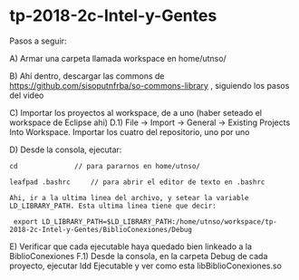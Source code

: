 # tp-2018-2c-Intel-y-Gentes
Pasos a seguir:

A) Armar una carpeta llamada workspace en home/utnso/

B) Ahí dentro, descargar las commons de https://github.com/sisoputnfrba/so-commons-library , siguiendo los pasos del video

C) Importar los proyectos al workspace, de a uno (haber seteado el workspace de Eclipse ahi)
	D.1) File -> Import -> General -> Existing Projects Into Workspace. Importar los cuatro del repositorio, uno por uno
	
D) Desde la consola, ejecutar:

	cd         		// para pararnos en home/utnso/
	
	leafpad .bashrc		// para abrir el editor de texto en .bashrc
	
	Ahi, ir a la ultima linea del archivo, y setear la variable LD_LIBRARY_PATH. Esta ultima linea tiene que decir:
	
	 export LD_LIBRARY_PATH=$LD_LIBRARY_PATH:/home/utnso/workspace/tp-2018-2c-Intel-y-Gentes/BiblioConexiones/Debug

E) Verificar que cada ejecutable haya quedado bien linkeado a la BiblioConexiones
	F.1) Desde la consola, en la carpeta Debug de cada proyecto, ejecutar ldd Ejecutable y ver como esta libBiblioConexiones.so
